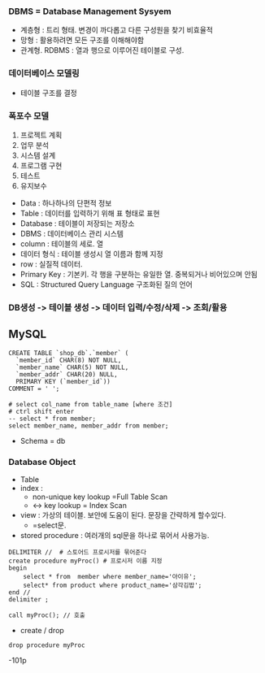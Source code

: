 ### DBMS = Database Management Sysyem
- 계층형 : 트리 형태. 변경이 까다롭고 다른 구성원을 찾기 비효율적
- 망형 : 활용하려면 모든 구조를 이해해야함
- 관계형. RDBMS  :  열과 행으로 이루어진 테이블로 구성.  

### 데이터베이스 모델링
- 테이블 구조를 결정

### 폭포수 모델
1. 프로젝트 계획
2. 업무 분석
3. 시스템 설계
4. 프로그램 구현
5. 테스트
6. 유지보수

- Data : 하나하나의 단편적 정보
- Table : 데이터를 입력하기 위해 표 형태로 표현
- Database : 테이블이 저장되는 저장소
- DBMS : 데이터베이스 관리 시스템
- column : 테이블의 세로. 열
- 데이터 형식 : 테이블 생성시 열 이름과 함께 지정
- row : 실질적 데이터.
- Primary Key : 기본키. 각 행을 구분하는 유일한 열. 중복되거나 비어있으며 안됨
- SQL : Structured Query Language 구조화된 질의 언어

### DB생성 -> 테이블 생성 -> 데이터 입력/수정/삭제 -> 조회/활용

## MySQL
```
CREATE TABLE `shop_db`.`member` (
  `member_id` CHAR(8) NOT NULL,
  `member_name` CHAR(5) NOT NULL,
  `member_addr` CHAR(20) NULL,
  PRIMARY KEY (`member_id`))
COMMENT = '	';
```

```
# select col_name from table_name [where 조건]
# ctrl shift enter
-- select * from member;
select member_name, member_addr from member;
```

- Schema = db

### Database Object
- Table
- index :
	- non-unique key lookup =Full Table Scan
	- <-> key lookup = Index Scan
- view : 가상의 테이블. 보안에 도움이 된다. 문장을 간략하게 할수있다.
	- =select문. 
- stored procedure : 여러개의 sql문을 하나로 묶어서 사용가능.
```
DELIMITER //  # 스토어드 프로시저를 묶어준다
create procedure myProc() # 프로시저 이름 지정
begin
	select * from  member where member_name='아이유';
	select* from product where product_name='삼각김밥';
end //
delimiter ;

call myProc(); // 호출
```



- create / drop
```
drop procedure myProc
```
-101p